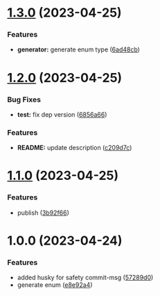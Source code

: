 # [1.3.0](https://github.com/MatthieuLemoine/prisma-generator-enums/compare/v1.2.0...v1.3.0) (2023-04-25)


### Features

* **generator:** generate enum type ([6ad48cb](https://github.com/MatthieuLemoine/prisma-generator-enums/commit/6ad48cb1fa91392f98a67031dac5f6c8394e9869))

# [1.2.0](https://github.com/MatthieuLemoine/prisma-generator-enums/compare/v1.1.0...v1.2.0) (2023-04-25)


### Bug Fixes

* **test:** fix dep version ([6856a66](https://github.com/MatthieuLemoine/prisma-generator-enums/commit/6856a664c3b9c46e231c01eb54e4f020e9671cb1))


### Features

* **README:** update description ([c209d7c](https://github.com/MatthieuLemoine/prisma-generator-enums/commit/c209d7c8653e0db8cfa5f9580591ad6c62e4b197))

# [1.1.0](https://github.com/MatthieuLemoine/prisma-generator-enums/compare/v1.0.0...v1.1.0) (2023-04-25)


### Features

* publish ([3b92f66](https://github.com/MatthieuLemoine/prisma-generator-enums/commit/3b92f66c3b8d16f972b8bf8c4976df4a99292e71))

# 1.0.0 (2023-04-24)


### Features

* added husky for safety commit-msg ([57289d0](https://github.com/MatthieuLemoine/prisma-generator-enums/commit/57289d0854d31fe8ff51823be0d10fbb266400c7))
* generate enum ([e8e92a4](https://github.com/MatthieuLemoine/prisma-generator-enums/commit/e8e92a4d9321388b72ab9ab01587b99bc8748691))
